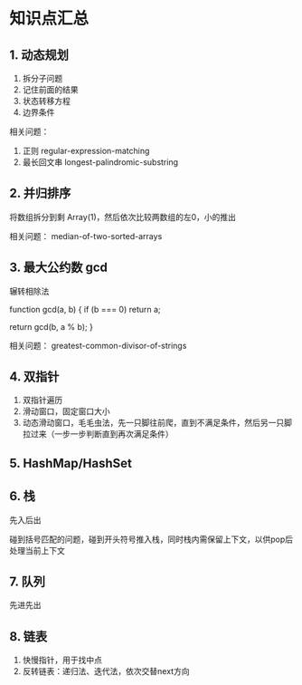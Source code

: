 # 知识点汇总

## 1. 动态规划
1. 拆分子问题
2. 记住前面的结果
3. 状态转移方程
4. 边界条件

相关问题：
1. 正则 regular-expression-matching
2. 最长回文串 longest-palindromic-substring

## 2. 并归排序
将数组拆分到剩 Array(1)，然后依次比较两数组的左0，小的推出

相关问题：
median-of-two-sorted-arrays

## 3. 最大公约数 gcd

辗转相除法

function gcd(a, b) {
  if (b === 0) return a;

  return gcd(b, a % b);
}

相关问题：
greatest-common-divisor-of-strings

## 4. 双指针
1. 双指针遍历
2. 滑动窗口，固定窗口大小
3. 动态滑动窗口，毛毛虫法，先一只脚往前爬，直到不满足条件，然后另一只脚拉过来（一步一步判断直到再次满足条件）

## 5. HashMap/HashSet

## 6. 栈
先入后出

碰到括号匹配的问题，碰到开头符号推入栈，同时栈内需保留上下文，以供pop后处理当前上下文

## 7. 队列
先进先出

## 8. 链表

1. 快慢指针，用于找中点
2. 反转链表：递归法、迭代法，依次交替next方向